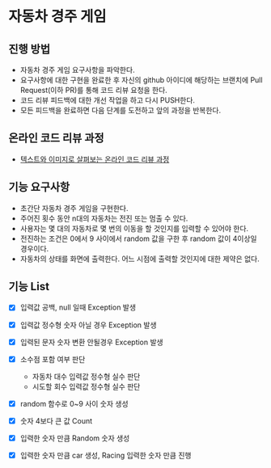 # 자동차 경주 게임
## 진행 방법
* 자동차 경주 게임 요구사항을 파악한다.
* 요구사항에 대한 구현을 완료한 후 자신의 github 아이디에 해당하는 브랜치에 Pull Request(이하 PR)를 통해 코드 리뷰 요청을 한다.
* 코드 리뷰 피드백에 대한 개선 작업을 하고 다시 PUSH한다.
* 모든 피드백을 완료하면 다음 단계를 도전하고 앞의 과정을 반복한다.

## 온라인 코드 리뷰 과정
* [텍스트와 이미지로 살펴보는 온라인 코드 리뷰 과정](https://github.com/next-step/nextstep-docs/tree/master/codereview)


## 기능 요구사항
* 초간단 자동차 경주 게임을 구현한다.
* 주어진 횟수 동안 n대의 자동차는 전진 또는 멈출 수 있다.
* 사용자는 몇 대의 자동차로 몇 번의 이동을 할 것인지를 입력할 수 있어야 한다.
* 전진하는 조건은 0에서 9 사이에서 random 값을 구한 후 random 값이 4이상일 경우이다.
* 자동차의 상태를 화면에 출력한다. 어느 시점에 출력할 것인지에 대한 제약은 없다.

## 기능 List 
- [x] 입력값 공백, null 일때 Exception 발생
- [x] 입력값 정수형 숫자 아닐 경우 Exception 발생
- [x] 입력된 문자 숫자 변환 안될경우 Exception 발생
- [x] 소수점 포함 여부 판단
    * 자동차 대수 입력값 정수형 실수 판단
    * 시도할 회수 입력값 정수형 실수 판단
- [x] random 함수로 0~9 사이 숫자 생성
- [x] 숫자 4보다 큰 값 Count
- [x] 입력한 숫자 만큼 Random 숫자 생성
- [x] 입력한 숫자 만큼 car 생성, Racing 입력한 숫자 만큼 진행


